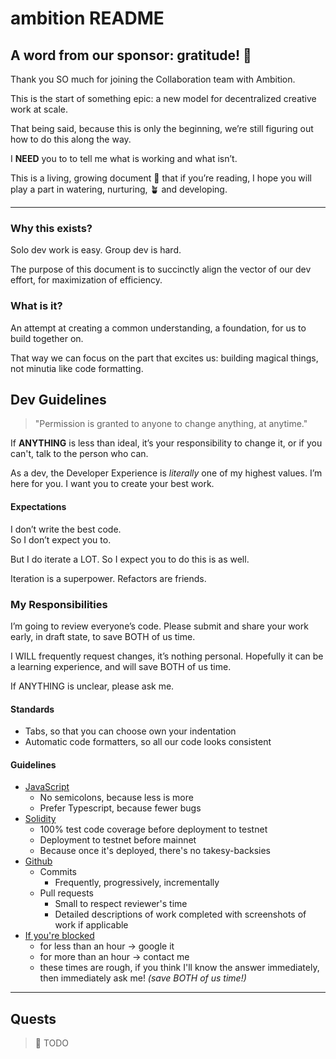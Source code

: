 # ambition README

## A word from our sponsor: gratitude! 🙏

Thank you SO much for joining the Collaboration team with Ambition.

This is the start of something epic: a new model for decentralized creative work at scale.

That being said, because this is only the beginning, we’re still figuring out how to do this along the way.

I **NEED** you to to tell me what is working and what isn’t.

This is a living, growing document 🌱 that if you’re reading, I hope you will play a part in watering, nurturing, 🪴 and developing.

---

### Why this exists?

Solo dev work is easy. Group dev is hard.

The purpose of this document is to succinctly align the vector of our dev effort, for maximization of efficiency.

### What is it?

An attempt at creating a common understanding, a foundation, for us to build together on.

That way we can focus on the part that excites us: building magical things, not minutia like code formatting.

## Dev Guidelines

> "Permission is granted to anyone to change anything, at anytime."

If **ANYTHING** is less than ideal, it’s your responsibility to change it, or if you can't, talk to the person who can.

As a dev, the Developer Experience is _literally_ one of my highest values. I’m here for you. I want you to create your best work.

#### Expectations

I don’t write the best code.<br />
So I don’t expect you to.

But I do iterate a LOT.
So I expect you to do this is as well.

Iteration is a superpower. Refactors are friends.

### My Responsibilities

I’m going to review everyone’s code.
Please submit and share your work early, in draft state, to save BOTH of us time.

I WILL frequently request changes, it’s nothing personal.
Hopefully it can be a learning experience, and will save BOTH of us time.

If ANYTHING is unclear, please ask me.

#### Standards

- Tabs, so that you can choose own your indentation
- Automatic code formatters, so all our code looks consistent

#### Guidelines

- <ins>JavaScript</ins>
  - No semicolons, because less is more
  - Prefer Typescript, because fewer bugs
- <ins>Solidity</ins>
  - 100% test code coverage before deployment to testnet
  - Deployment to testnet before mainnet
  - Because once it's deployed, there's no takesy-backsies
- <ins>Github</ins>
  - Commits
    - Frequently, progressively, incrementally
  - Pull requests
    - Small to respect reviewer's time
    - Detailed descriptions of work completed with screenshots of work if applicable
- <ins>If you're blocked</ins>
  - for less than an hour → google it
  - for more than an hour → contact me
  - these times are rough, if you think I'll know the answer immediately, then immediately ask me! _(save BOTH of us time!)_

---

## Quests

> 🚧 TODO

